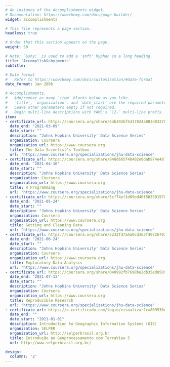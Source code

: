 ```yaml
---
# An instance of the Accomplishments widget.
# Documentation: https://wowchemy.com/docs/page-builder/
widget: accomplishments

# This file represents a page section.
headless: true

# Order that this section appears on the page.
weight: 50

# Note: `&shy;` is used to add a 'soft' hyphen in a long heading.
title: 'Accomplish&shy;ments'
subtitle:

# Date format
#   Refer to https://wowchemy.com/docs/customization/#date-format
date_format: Jan 2006

# Accomplishments.
#   Add/remove as many `item` blocks below as you like.
#   `title`, `organization`, and `date_start` are the required parameters.
#   Leave other parameters empty if not required.
#   Begin multi-line descriptions with YAML's `|2-` multi-line prefix.
item:
- certificate_url: https://coursera.org/share/54b392bf5417024a083d8337b6b4a0c5
  date_end: "2021-03-09"
  date_start: ""
  description: "Johns Hopkins University' Data Science Series"
  organization: Coursera
  organization_url: https://www.coursera.org
  title: The Data Scientist’s Toolbox
  url: "https://www.coursera.org/specializations/jhu-data-science"
- certificate_url: https://coursera.org/share/840d665f48402e6dab974e4872525a9d
  date_end: "2021-04-10"
  date_start: ""
  description: "Johns Hopkins University' Data Science Series"
  organization: Coursera
  organization_url: https://www.coursera.org
  title: R Programming
  url: "https://www.coursera.org/specializations/jhu-data-science"
- certificate_url: https://coursera.org/share/5cf74ef1d89ed40f58350157834970b8
  date_end: "2021-05-24"
  date_start: ""
  description: "Johns Hopkins University' Data Science Series"
  organization: Coursera
  organization_url: https://www.coursera.org
  title: Getting and Cleaning Data
  url: "https://www.coursera.org/specializations/jhu-data-science"
- certificate_url: https://coursera.org/share/5232fd7a4a0cd363f407267027eabaae
  date_end: "2021-06-24"
  date_start: ""
  description: "Johns Hopkins University' Data Science Series"
  organization: Coursera
  organization_url: https://www.coursera.org
  title: Exploratory Data Analysis
  url: "https://www.coursera.org/specializations/jhu-data-science"
- certificate_url: https://coursera.org/share/040992fb7698be2db35ed850962181c0
  date_end: "2021-07-13"
  date_start: ""
  description: "Johns Hopkins University' Data Science Series"
  organization: Coursera
  organization_url: https://www.coursera.org
  title: Reproducible Research
  url: "https://www.coursera.org/specializations/jhu-data-science"
- certificate_url: https://e-certificado.com/login/visualizar?c=809530A69A278DF5583650
  date_end: ""
  date_start: "2021-01-01"
  description: Introduction to Geographic Information Systems (GIS)
  organization: SELPER
  organization_url: http://selperbrasil.org.br
  title: Introdução ao Geoprocessamento com TerraView 5
  url: http://www.selperbrasil.org.br/

design:
  columns: '2' 
---
```

